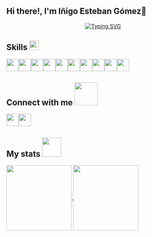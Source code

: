 ## Hi there!, I'm Iñigo Esteban Gómez👋

<!--
**inigoestebangomez/inigoestebangomez** is a ✨ _special_ ✨ repository because its `README.md` (this file) appears on your GitHub profile.
-->
<!--  -->
<p align="center">
<a href="https://git.io/typing-svg"><img src="https://readme-typing-svg.demolab.com?font=Poppins&weight=500&size=25&pause=1100&color=183F9C&width=435&lines=Web+Developer+Full+Stack;Love+to+learn+new+stuffs;Active+Learner+%26+Researcher" alt="Typing SVG" /></a>
</p>
<h2> Skills  <img src = "https://media2.giphy.com/media/QssGEmpkyEOhBCb7e1/giphy.gif?cid=ecf05e47a0n3gi1bfqntqmob8g9aid1oyj2wr3ds3mg700bl&rid=giphy.gif" width = 25px> </h2>
<div style="display: flex; flex-wrap: wrap;">
<img width ='32px' src ='https://raw.githubusercontent.com/rahulbanerjee26/githubAboutMeGenerator/main/icons/css.svg'>
<img width ='32px' src ='https://raw.githubusercontent.com/rahulbanerjee26/githubAboutMeGenerator/main/icons/html.svg'>
<img width ='32px' src ='https://raw.githubusercontent.com/rahulbanerjee26/githubAboutMeGenerator/main/icons/javascript.svg'>
<img width ='32px' src ='https://raw.githubusercontent.com/rahulbanerjee26/githubAboutMeGenerator/main/icons/reactjs.svg'>
<img width ='32px' src ='https://github.com/rahulbanerjee26/githubProfileReadmeGenerator/blob/main/icons/bootstrap.svg'>
<img width ='32px' src ='https://github.com/rahulbanerjee26/githubProfileReadmeGenerator/blob/main/icons/swift.svg'>
<img width ='32px' src ='https://github.com/rahulbanerjee26/githubProfileReadmeGenerator/blob/main/icons/nodejs.svg'>
<img width ='32px' src ='https://github.com/rahulbanerjee26/githubProfileReadmeGenerator/blob/main/icons/express.svg'>
<img width ='32px' src ='https://github.com/rahulbanerjee26/githubProfileReadmeGenerator/blob/main/icons/mongodb.svg'>
<img width ='32px' src ='https://github.com/rahulbanerjee26/githubProfileReadmeGenerator/blob/main/icons/postman.svg'>
</div>

<h2> Connect with me <img src='https://raw.githubusercontent.com/ShahriarShafin/ShahriarShafin/main/Assets/handshake.gif' width="60px"> </h2>
<div style="display: flex; flex-wrap: wrap;">
<a href = 'https://www.linkedin.com/in/inigo-esteban-gomez/'> <img width = '32px' src="https://raw.githubusercontent.com/rahulbanerjee26/githubAboutMeGenerator/main/icons/linked-in-alt.svg"/></a> 
<a href = 'https://www.github.com/inigoestebangomez'> <img width = '32px' src="https://raw.githubusercontent.com/rahulbanerjee26/githubAboutMeGenerator/main/icons/github.svg"/></a>
</div>


<h2> My stats <img src='https://static.wixstatic.com/media/d87744_96d5f56a3fe945e2a0c8afe20868d896~mv2.gif' width="50px"> </h2>

<a href="https://github.com/anuraghazra/github-readme-stats">
  <img height=170 align="center" src="https://github-readme-stats.vercel.app/api?username=inigoestebangomez&show_icons=true&theme=transparent&rank_icon=github" />
</a>
<a href="https://github.com/anuraghazra/convoychat">
  <img height=170 align="center" src="https://github-readme-stats.vercel.app/api/top-langs?username=inigoestebangomez&layout=compact&langs_count=8&card_width=320" />
</a>

<br>
